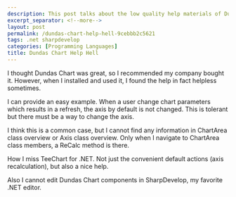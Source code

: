```yaml
---
description: This post talks about the low quality help materials of Dundas Chart.
excerpt_separator: <!--more-->
layout: post
permalink: /dundas-chart-help-hell-9cebbb2c5621
tags: .net sharpdevelop
categories: [Programming Languages]
title: Dundas Chart Help Hell
---
```

I thought Dundas Chart was great, so I recommended my company bought it. However, when I installed and used it, I found the help in fact helpless sometimes.

I can provide an easy example. When a user change chart parameters which results in a refresh, the axis by default is not changed. This is tolerant but there must be a way to change the axis.

I think this is a common case, but I cannot find any information in ChartArea class overview or Axis class overview. Only when I navigate to ChartArea class members, a ReCalc method is there.

How I miss TeeChart for .NET. Not just the convenient default actions (axis recalculation), but also a nice help.

Also I cannot edit Dundas Chart components in SharpDevelop, my favorite .NET editor.
<!--more-->
